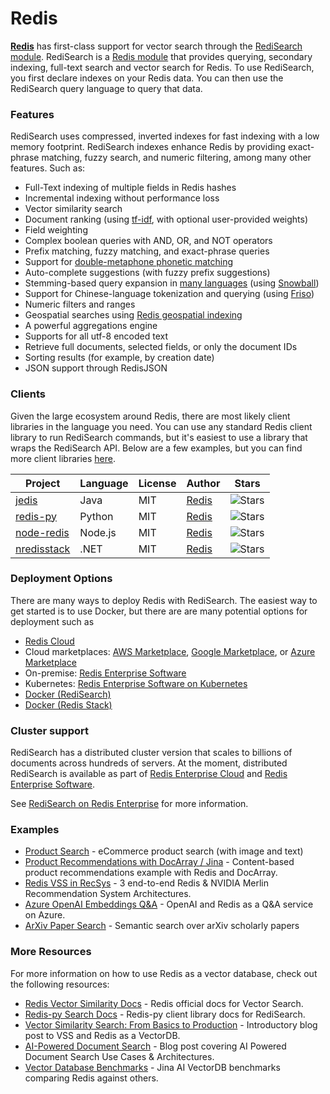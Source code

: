 
# Redis

**[Redis](https://redis.io)** has first-class support for vector search through the [RediSearch module](https://github.com/RediSearch/RediSearch). RediSearch is a [Redis module](https://redis.io/modules) that provides querying, secondary indexing, full-text search and vector search for Redis. To use RediSearch, you first declare indexes on your Redis data. You can then use the RediSearch query language to query that data.

### Features

RediSearch uses compressed, inverted indexes for fast indexing with a low memory footprint. RediSearch indexes enhance Redis by providing exact-phrase matching, fuzzy search, and numeric filtering, among many other features. Such as:

* Full-Text indexing of multiple fields in Redis hashes
* Incremental indexing without performance loss
* Vector similarity search
* Document ranking (using [tf-idf](https://en.wikipedia.org/wiki/Tf%E2%80%93idf), with optional user-provided weights)
* Field weighting
* Complex boolean queries with AND, OR, and NOT operators
* Prefix matching, fuzzy matching, and exact-phrase queries
* Support for [double-metaphone phonetic matching](https://redis.io/docs/stack/search/reference/phonetic_matching/)
* Auto-complete suggestions (with fuzzy prefix suggestions)
* Stemming-based query expansion in [many languages](https://redis.io/docs/stack/search/reference/stemming/) (using [Snowball](http://snowballstem.org/))
* Support for Chinese-language tokenization and querying (using [Friso](https://github.com/lionsoul2014/friso))
* Numeric filters and ranges
* Geospatial searches using [Redis geospatial indexing](/commands/georadius)
* A powerful aggregations engine
* Supports for all utf-8 encoded text
* Retrieve full documents, selected fields, or only the document IDs
* Sorting results (for example, by creation date)
* JSON support through RedisJSON

### Clients

Given the large ecosystem around Redis, there are most likely client libraries in the language you need. You can use any standard Redis client library to run RediSearch commands, but it's easiest to use a library that wraps the RediSearch API. Below are a few examples, but you can find more client libraries [here](https://redis.io/resources/clients/).

| Project | Language | License | Author | Stars |
|----------|---------|--------|---------|-------|
| [jedis][jedis-url] | Java | MIT | [Redis][redis-url] | ![Stars][jedis-stars] |
| [redis-py][redis-py-url] | Python | MIT | [Redis][redis-url] | ![Stars][redis-py-stars] |
| [node-redis][node-redis-url] | Node.js | MIT | [Redis][redis-url] | ![Stars][node-redis-stars] |
| [nredisstack][nredisstack-url] | .NET | MIT | [Redis][redis-url] | ![Stars][nredisstack-stars] |

[redis-url]: https://redis.com

[redis-py-url]: https://github.com/redis/redis-py
[redis-py-stars]: https://img.shields.io/github/stars/redis/redis-py.svg?style=social&amp;label=Star&amp;maxAge=2592000
[redis-py-package]: https://pypi.python.org/pypi/redis

[jedis-url]: https://github.com/redis/jedis
[jedis-stars]: https://img.shields.io/github/stars/redis/jedis.svg?style=social&amp;label=Star&amp;maxAge=2592000
[Jedis-package]: https://search.maven.org/artifact/redis.clients/jedis

[nredisstack-url]: https://github.com/redis/nredisstack
[nredisstack-stars]: https://img.shields.io/github/stars/redis/nredisstack.svg?style=social&amp;label=Star&amp;maxAge=2592000
[nredisstack-package]: https://www.nuget.org/packages/nredisstack/

[node-redis-url]: https://github.com/redis/node-redis
[node-redis-stars]: https://img.shields.io/github/stars/redis/node-redis.svg?style=social&amp;label=Star&amp;maxAge=2592000
[node-redis-package]: https://www.npmjs.com/package/redis

[redis-om-python-url]: https://github.com/redis/redis-om-python
[redis-om-python-author]: https://redis.com
[redis-om-python-stars]: https://img.shields.io/github/stars/redis/redis-om-python.svg?style=social&amp;label=Star&amp;maxAge=2592000

[redisearch-go-url]: https://github.com/RediSearch/redisearch-go
[redisearch-go-author]: https://redis.com
[redisearch-go-stars]: https://img.shields.io/github/stars/RediSearch/redisearch-go.svg?style=social&amp;label=Star&amp;maxAge=2592000

[redisearch-api-rs-url]: https://github.com/RediSearch/redisearch-api-rs
[redisearch-api-rs-author]: https://redis.com
[redisearch-api-rs-stars]: https://img.shields.io/github/stars/RediSearch/redisearch-api-rs.svg?style=social&amp;label=Star&amp;maxAge=2592000


### Deployment Options

There are many ways to deploy Redis with RediSearch. The easiest way to get started is to use Docker, but there are are many potential options for deployment such as

- [Redis Cloud](https://redis.com/redis-enterprise-cloud/overview/)
- Cloud marketplaces: [AWS Marketplace](https://aws.amazon.com/marketplace/pp/prodview-e6y7ork67pjwg?sr=0-2&ref_=beagle&applicationId=AWSMPContessa), [Google Marketplace](https://console.cloud.google.com/marketplace/details/redislabs-public/redis-enterprise?pli=1), or [Azure Marketplace](https://azuremarketplace.microsoft.com/en-us/marketplace/apps/garantiadata.redis_enterprise_1sp_public_preview?tab=Overview)
- On-premise: [Redis Enterprise Software](https://redis.com/redis-enterprise-software/overview/)
- Kubernetes: [Redis Enterprise Software on Kubernetes](https://docs.redis.com/latest/kubernetes/)
- [Docker (RediSearch)](https://hub.docker.com/r/redislabs/redisearch)
- [Docker (Redis Stack)](https://hub.docker.com/r/redis/redis-stack)


### Cluster support

RediSearch has a distributed cluster version that scales to billions of documents across hundreds of servers. At the moment, distributed RediSearch is available as part of [Redis Enterprise Cloud](https://redis.com/redis-enterprise-cloud/overview/) and [Redis Enterprise Software](https://redis.com/redis-enterprise-software/overview/).

See [RediSearch on Redis Enterprise](https://redis.com/modules/redisearch/) for more information.

### Examples

- [Product Search](https://github.com/RedisVentures/redis-product-search) - eCommerce product search (with image and text)
- [Product Recommendations with DocArray / Jina](https://github.com/jina-ai/product-recommendation-redis-docarray) - Content-based product recommendations example with Redis and DocArray.
- [Redis VSS in RecSys](https://github.com/RedisVentures/Redis-Recsys) - 3 end-to-end Redis & NVIDIA Merlin Recommendation System Architectures.
- [Azure OpenAI Embeddings Q&A](https://github.com/ruoccofabrizio/azure-open-ai-embeddings-qna) - OpenAI and Redis as a Q&A service on Azure.
- [ArXiv Paper Search](https://github.com/RedisVentures/redis-arXiv-search) - Semantic search over arXiv scholarly papers


### More Resources

For more information on how to use Redis as a vector database, check out the following resources:

- [Redis Vector Similarity Docs](https://redis.io/docs/stack/search/reference/vectors/) - Redis official docs for Vector Search.
- [Redis-py Search Docs](https://redis.readthedocs.io/en/latest/redismodules.html#redisearch-commands) - Redis-py client library docs for RediSearch.
- [Vector Similarity Search: From Basics to Production](https://mlops.community/vector-similarity-search-from-basics-to-production/) - Introductory blog post to VSS and Redis as a VectorDB.
- [AI-Powered Document Search](https://datasciencedojo.com/blog/ai-powered-document-search/) - Blog post covering AI Powered Document Search Use Cases & Architectures.
- [Vector Database Benchmarks](https://jina.ai/news/benchmark-vector-search-databases-with-one-million-data/) - Jina AI VectorDB benchmarks comparing Redis against others.